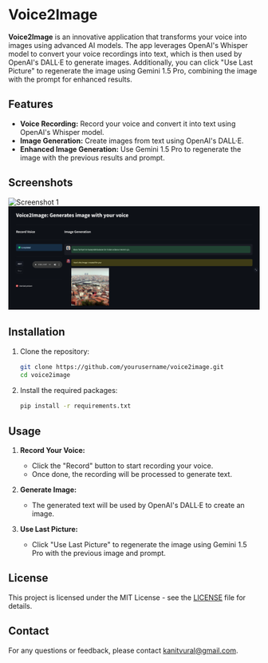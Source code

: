# Voice2Image

**Voice2Image** is an innovative application that transforms your voice into images using advanced AI models. The app leverages OpenAI's Whisper model to convert your voice recordings into text, which is then used by OpenAI's DALL·E to generate images. Additionally, you can click "Use Last Picture" to regenerate the image using Gemini 1.5 Pro, combining the image with the prompt for enhanced results.

## Features

- **Voice Recording:** Record your voice and convert it into text using OpenAI's Whisper model.
- **Image Generation:** Create images from text using OpenAI's DALL·E.
- **Enhanced Image Generation:** Use Gemini 1.5 Pro to regenerate the image with the previous results and prompt.

## Screenshots

![Screenshot 1](./screenshot1.png)
![Screenshot 2](./screenshot2.png)


## Installation

1. Clone the repository:
    ```bash
    git clone https://github.com/yourusername/voice2image.git
    cd voice2image
    ```

2. Install the required packages:
    ```bash
    pip install -r requirements.txt
    ```

## Usage

1. **Record Your Voice:**
    - Click the "Record" button to start recording your voice.
    - Once done, the recording will be processed to generate text.

2. **Generate Image:**
    - The generated text will be used by OpenAI's DALL·E to create an image.

3. **Use Last Picture:**
    - Click "Use Last Picture" to regenerate the image using Gemini 1.5 Pro with the previous image and prompt.


## License

This project is licensed under the MIT License - see the [LICENSE](LICENSE) file for details.

## Contact

For any questions or feedback, please contact [kanitvural@gmail.com](kanitvural@gmail.com).



